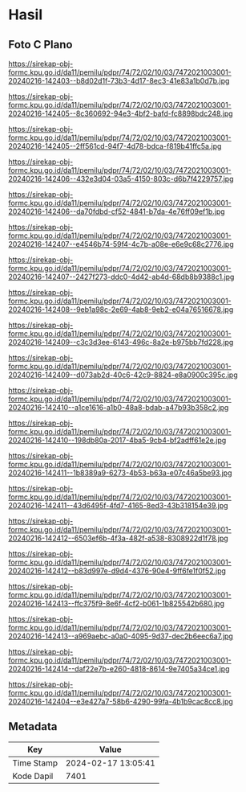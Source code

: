 # Hasil

## Foto C Plano

https://sirekap-obj-formc.kpu.go.id/da11/pemilu/pdpr/74/72/02/10/03/7472021003001-20240216-142403--b8d02d1f-73b3-4d17-8ec3-41e83a1b0d7b.jpg

https://sirekap-obj-formc.kpu.go.id/da11/pemilu/pdpr/74/72/02/10/03/7472021003001-20240216-142405--8c360692-94e3-4bf2-bafd-fc8898bdc248.jpg

https://sirekap-obj-formc.kpu.go.id/da11/pemilu/pdpr/74/72/02/10/03/7472021003001-20240216-142405--2ff561cd-94f7-4d78-bdca-f819b41ffc5a.jpg

https://sirekap-obj-formc.kpu.go.id/da11/pemilu/pdpr/74/72/02/10/03/7472021003001-20240216-142406--432e3d04-03a5-4150-803c-d6b7f4229757.jpg

https://sirekap-obj-formc.kpu.go.id/da11/pemilu/pdpr/74/72/02/10/03/7472021003001-20240216-142406--da70fdbd-cf52-4841-b7da-4e76ff09ef1b.jpg

https://sirekap-obj-formc.kpu.go.id/da11/pemilu/pdpr/74/72/02/10/03/7472021003001-20240216-142407--e4546b74-59f4-4c7b-a08e-e6e9c68c2776.jpg

https://sirekap-obj-formc.kpu.go.id/da11/pemilu/pdpr/74/72/02/10/03/7472021003001-20240216-142407--2427f273-ddc0-4d42-ab4d-68db8b9388c1.jpg

https://sirekap-obj-formc.kpu.go.id/da11/pemilu/pdpr/74/72/02/10/03/7472021003001-20240216-142408--9eb1a98c-2e69-4ab8-9eb2-e04a76516678.jpg

https://sirekap-obj-formc.kpu.go.id/da11/pemilu/pdpr/74/72/02/10/03/7472021003001-20240216-142409--c3c3d3ee-6143-496c-8a2e-b975bb7fd228.jpg

https://sirekap-obj-formc.kpu.go.id/da11/pemilu/pdpr/74/72/02/10/03/7472021003001-20240216-142409--d073ab2d-40c6-42c9-8824-e8a0900c395c.jpg

https://sirekap-obj-formc.kpu.go.id/da11/pemilu/pdpr/74/72/02/10/03/7472021003001-20240216-142410--a1ce1616-a1b0-48a8-bdab-a47b93b358c2.jpg

https://sirekap-obj-formc.kpu.go.id/da11/pemilu/pdpr/74/72/02/10/03/7472021003001-20240216-142410--198db80a-2017-4ba5-9cb4-bf2adff61e2e.jpg

https://sirekap-obj-formc.kpu.go.id/da11/pemilu/pdpr/74/72/02/10/03/7472021003001-20240216-142411--1b8389a9-6273-4b53-b63a-e07c46a5be93.jpg

https://sirekap-obj-formc.kpu.go.id/da11/pemilu/pdpr/74/72/02/10/03/7472021003001-20240216-142411--43d6495f-4fd7-4165-8ed3-43b318154e39.jpg

https://sirekap-obj-formc.kpu.go.id/da11/pemilu/pdpr/74/72/02/10/03/7472021003001-20240216-142412--6503ef6b-4f3a-482f-a538-8308922d1f78.jpg

https://sirekap-obj-formc.kpu.go.id/da11/pemilu/pdpr/74/72/02/10/03/7472021003001-20240216-142412--b83d997e-d9d4-4376-90e4-9ff6fe1f0f52.jpg

https://sirekap-obj-formc.kpu.go.id/da11/pemilu/pdpr/74/72/02/10/03/7472021003001-20240216-142413--ffc375f9-8e6f-4cf2-b061-1b825542b680.jpg

https://sirekap-obj-formc.kpu.go.id/da11/pemilu/pdpr/74/72/02/10/03/7472021003001-20240216-142413--a969aebc-a0a0-4095-9d37-dec2b6eec6a7.jpg

https://sirekap-obj-formc.kpu.go.id/da11/pemilu/pdpr/74/72/02/10/03/7472021003001-20240216-142414--daf22e7b-e260-4818-8614-9e7405a34ce1.jpg

https://sirekap-obj-formc.kpu.go.id/da11/pemilu/pdpr/74/72/02/10/03/7472021003001-20240216-142404--e3e427a7-58b6-4290-99fa-4b1b9cac8cc8.jpg


## Metadata

| Key        | Value               |
| ---------- | ------------------- |
| Time Stamp | 2024-02-17 13:05:41 |
| Kode Dapil | 7401                |



